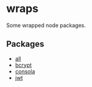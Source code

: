 # wraps

Some wrapped node packages.

## Packages

- [all](./packages/wraps)
- [bcrypt](./packages/wrapped-bcrypt)
- [consola](./packages/wrapped-consola)
- [jwt](./packages/wrapped-jwt)
